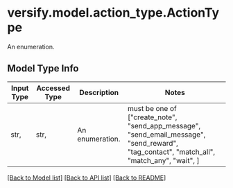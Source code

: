 # versify.model.action_type.ActionType

An enumeration.

## Model Type Info
Input Type | Accessed Type | Description | Notes
------------ | ------------- | ------------- | -------------
str,  | str,  | An enumeration. | must be one of ["create_note", "send_app_message", "send_email_message", "send_reward", "tag_contact", "match_all", "match_any", "wait", ] 

[[Back to Model list]](../../README.md#documentation-for-models) [[Back to API list]](../../README.md#documentation-for-api-endpoints) [[Back to README]](../../README.md)

